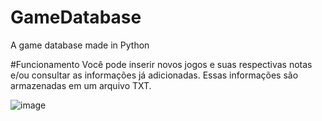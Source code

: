 # GameDatabase
A game database made in Python

#Funcionamento
Você pode inserir novos jogos e suas respectivas notas e/ou consultar as informações já adicionadas. Essas informações são armazenadas em um arquivo TXT.

![image](https://user-images.githubusercontent.com/70555750/179090179-452721ef-4930-46f8-bf73-1ed0e75af2c9.png)
